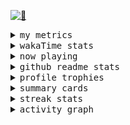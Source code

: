 [![🐙](https://hits.seeyoufarm.com/api/count/incr/badge.svg?url=https%3A%2F%2Fgithub.com%2Fktnkk%2Fhit-counter&count_bg=%23070707&title_bg=%23070707&icon=&icon_color=%23E7E7E7&title=visitors&edge_flat=true)](https://hits.seeyoufarm.com)

<details>
  <summary> <samp>my metrics</samp></summary>
  
  <br>
  
 ![🐳](https://github.com/kkhys/kkhys/blob/main/github-metrics.svg)
  
  ***
</details>

<details>
  <summary> <samp>wakaTime stats</samp></summary>
  
  <br>
  
<!--START_SECTION:waka-->
![Code Time](http://img.shields.io/badge/Code%20Time-3%2C693%20hrs%2059%20mins-blue)

**🐱 My GitHub Data** 

> 📦 5.1 MB Used in GitHub's Storage 
 > 
> 💼 Opted to Hire
 > 
> 📜 9 Public Repositories 
 > 
> 🔑 23 Private Repositories 
 > 
**I'm an Early 🐤** 

```text
🌞 Morning                10490 commits       ███████░░░░░░░░░░░░░░░░░░   28.44 % 
🌆 Daytime                8023 commits        █████░░░░░░░░░░░░░░░░░░░░   21.75 % 
🌃 Evening                15407 commits       ██████████░░░░░░░░░░░░░░░   41.78 % 
🌙 Night                  2960 commits        ██░░░░░░░░░░░░░░░░░░░░░░░   08.03 % 
```
📅 **I'm Most Productive on Sunday** 

```text
Monday                   4516 commits        ███░░░░░░░░░░░░░░░░░░░░░░   12.25 % 
Tuesday                  5060 commits        ███░░░░░░░░░░░░░░░░░░░░░░   13.72 % 
Wednesday                4844 commits        ███░░░░░░░░░░░░░░░░░░░░░░   13.13 % 
Thursday                 4951 commits        ███░░░░░░░░░░░░░░░░░░░░░░   13.42 % 
Friday                   5082 commits        ███░░░░░░░░░░░░░░░░░░░░░░   13.78 % 
Saturday                 5815 commits        ████░░░░░░░░░░░░░░░░░░░░░   15.77 % 
Sunday                   6612 commits        ████░░░░░░░░░░░░░░░░░░░░░   17.93 % 
```


📊 **This Week I Spent My Time On** 

```text
🕑︎ Time Zone: Asia/Tokyo

💬 Programming Languages: 
Other                    48 hrs 32 mins      █████████████████░░░░░░░░   66.59 % 
Java                     9 hrs 27 mins       ███░░░░░░░░░░░░░░░░░░░░░░   12.97 % 
TypeScript               8 hrs 21 mins       ███░░░░░░░░░░░░░░░░░░░░░░   11.48 % 
HTML                     3 hrs 36 mins       █░░░░░░░░░░░░░░░░░░░░░░░░   04.95 % 
Play2                    1 hr 25 mins        ░░░░░░░░░░░░░░░░░░░░░░░░░   01.95 % 

🔥 Editors: 
Chrome                   48 hrs 32 mins      █████████████████░░░░░░░░   66.59 % 
Intellijidea             15 hrs 37 mins      █████░░░░░░░░░░░░░░░░░░░░   21.44 % 
WebStorm                 8 hrs 33 mins       ███░░░░░░░░░░░░░░░░░░░░░░   11.74 % 
DataGrip                 9 mins              ░░░░░░░░░░░░░░░░░░░░░░░░░   00.22 % 

💻 Operating System: 
Mac                      72 hrs 53 mins      █████████████████████████   100.00 % 
```


 Last Updated on 2024/06/04 18:39:45 UTC
<!--END_SECTION:waka-->
  
  ***
</details>


<details>
  <summary> <samp>now playing</samp></summary>
  
  <br>
 
 [![🐟](https://spotify-github-profile.vercel.app/api/view?uid=31ryofms4dnv7mrohhepo4c4zgqu&cover_image=true&theme=default&show_offline=false&background_color=121212&bar_color=53b14f&bar_color_cover=false)](https://open.spotify.com/user/31ryofms4dnv7mrohhepo4c4zgqu)
  
  ***
</details>

<details>
  <summary> <samp>github readme stats</samp></summary>
  
  <br>
  
 <p align="left"> 
  <img alt="🐠" src="https://github-readme-stats.vercel.app/api?username=kkhys&count_private=true&show_icons=true&theme=dark&include_all_commits=true" />
  <img alt="🐟" src="https://github-readme-stats.vercel.app/api/top-langs/?username=kkhys&layout=compact&theme=dark&langs_count=10&hide=HTML,CSS,SCSS" />
</p>
  
  ***
</details>

<details>
  <summary> <samp>profile trophies</samp></summary>
  
  <br>
  
  [![🐬](https://github-profile-trophy.vercel.app/?username=kkhys&rank=SECRET,SSS,SS,S,AAA,AA,A&theme=darkhub&row=1&margin-w=10&no-bg=true)](https://github.com/ryo-ma/github-profile-trophy)
  
  ***
</details>

<details>
  <summary> <samp>summary cards</samp></summary>
  
  <br>
  
  ![🐋](https://github-profile-summary-cards.vercel.app/api/cards/profile-details?username=kkhys&theme=github_dark)
  ![🦑](https://github-profile-summary-cards.vercel.app/api/cards/repos-per-language?username=kkhys&theme=github_dark)
  ![🦭](https://github-profile-summary-cards.vercel.app/api/cards/most-commit-language?username=kkhys&theme=github_dark)
  ![🦀](https://github-profile-summary-cards.vercel.app/api/cards/stats?username=kkhys&theme=github_dark)
  ![🦈](https://github-profile-summary-cards.vercel.app/api/cards/productive-time?username=kkhys&theme=github_dark)
  
  ***
</details>

<details>
  <summary> <samp>streak stats</samp></summary>
  
  <br>
  
  [![🐠](http://github-readme-streak-stats.herokuapp.com?user=kkhys&theme=dark)](https://git.io/streak-stats)
  
  ***
</details>

<details>
  <summary> <samp>activity graph</samp></summary>
  
  <br>
  
  [![🐡](https://github-readme-activity-graph.vercel.app/graph?username=kkhys&theme=xcode)](https://github.com/ashutosh00710/github-readme-activity-graph)
  
  ***
</details>
